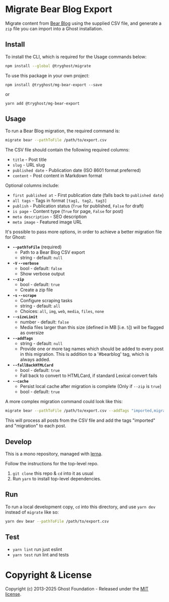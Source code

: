 # Migrate Bear Blog Export

Migrate content from [Bear Blog](http://bearblog.dev/) using the supplied CSV file, and generate a `zip` file you can import into a Ghost installation.

## Install

To install the CLI, which is required for the Usage commands below:

```sh
npm install --global @tryghost/migrate
```

To use this package in your own project:

`npm install @tryghost/mg-bear-export --save`

or

`yarn add @tryghost/mg-bear-export`

## Usage

To run a Bear Blog migration, the required command is:

```sh
migrate bear --pathToFile /path/to/export.csv
```

The CSV file should contain the following required columns:
- `title` - Post title
- `slug` - URL slug
- `published date` - Publication date (ISO 8601 format preferred)
- `content` - Post content in Markdown format

Optional columns include:
- `first published at` - First publication date (falls back to `published date`)
- `all tags` - Tags in format `[tag1, tag2, tag3]`
- `publish` - Publication status (`True` for published, `False` for draft)
- `is page` - Content type (`True` for page, `False` for post)
- `meta description` - SEO description
- `meta image` - Featured image URL

It's possible to pass more options, in order to achieve a better migration file for Ghost:

- **`--pathToFile`** (required)
    - Path to a Bear Blog CSV export
    - string - default: `null`
- **`-V` `--verbose`**
    - bool - default: `false`
    - Show verbose output
- **`--zip`**
    - bool - default: `true`
    - Create a zip file
- **`-s` `--scrape`** 
    - Configure scraping tasks
    - string - default: `all` 
    - Choices: `all`, `img`, `web`, `media`, `files`, `none`
- **`--sizeLimit`**
    - number - default: `false`
    - Media files larger than this size (defined in MB [i.e. `5`]) will be flagged as oversize
- **`--addTags`**
    - string - default: `null`
    - Provide one or more tag names which should be added to every post in this migration.
      This is addition to a '#bearblog' tag, which is always added.
- **`--fallBackHTMLCard`**
    - bool - default: `true`
    - Fall back to convert to HTMLCard, if standard Lexical convert fails
- **`--cache`** 
    - Persist local cache after migration is complete (Only if `--zip` is `true`)
    - bool - default: `true`

A more complex migration command could look like this:

```sh
migrate bear --pathToFile /path/to/export.csv --addTags "imported,migration"
```

This will process all posts from the CSV file and add the tags "imported" and "migration" to each post.

## Develop

This is a mono repository, managed with [lerna](https://lerna.js.org).

Follow the instructions for the top-level repo.
1. `git clone` this repo & `cd` into it as usual
2. Run `yarn` to install top-level dependencies.

## Run

To run a local development copy, `cd` into this directory, and use `yarn dev` instead of `migrate` like so:

```sh
yarn dev bear --pathToFile /path/to/export.csv
```

## Test

- `yarn lint` run just eslint
- `yarn test` run lint and tests

# Copyright & License

Copyright (c) 2013-2025 Ghost Foundation - Released under the [MIT license](LICENSE). 
